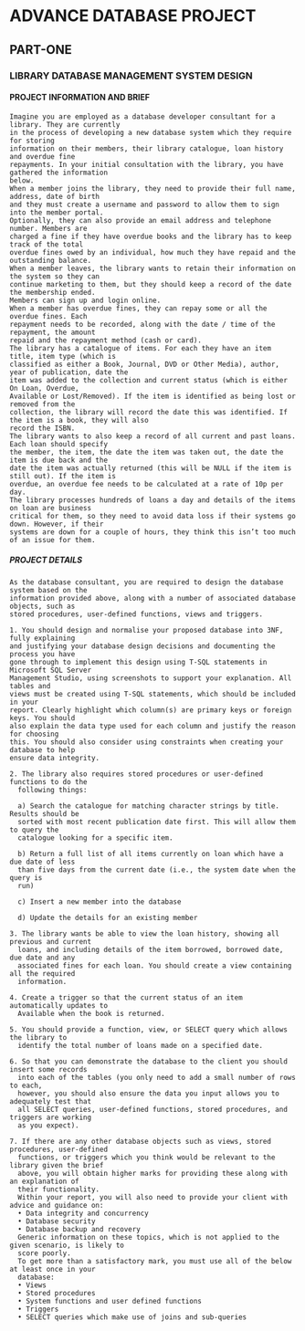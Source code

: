 # ADVANCE DATABASE PROJECT

## PART-ONE
### LIBRARY DATABASE MANAGEMENT SYSTEM DESIGN
  #### PROJECT INFORMATION AND BRIEF

    Imagine you are employed as a database developer consultant for a library. They are currently 
    in the process of developing a new database system which they require for storing 
    information on their members, their library catalogue, loan history and overdue fine 
    repayments. In your initial consultation with the library, you have gathered the information 
    below. 
    When a member joins the library, they need to provide their full name, address, date of birth 
    and they must create a username and password to allow them to sign into the member portal. 
    Optionally, they can also provide an email address and telephone number. Members are 
    charged a fine if they have overdue books and the library has to keep track of the total 
    overdue fines owed by an individual, how much they have repaid and the outstanding balance. 
    When a member leaves, the library wants to retain their information on the system so they can 
    continue marketing to them, but they should keep a record of the date the membership ended. 
    Members can sign up and login online. 
    When a member has overdue fines, they can repay some or all the overdue fines. Each 
    repayment needs to be recorded, along with the date / time of the repayment, the amount 
    repaid and the repayment method (cash or card).
    The library has a catalogue of items. For each they have an item title, item type (which is 
    classified as either a Book, Journal, DVD or Other Media), author, year of publication, date the 
    item was added to the collection and current status (which is either On Loan, Overdue, 
    Available or Lost/Removed). If the item is identified as being lost or removed from the 
    collection, the library will record the date this was identified. If the item is a book, they will also 
    record the ISBN.
    The library wants to also keep a record of all current and past loans. Each loan should specify 
    the member, the item, the date the item was taken out, the date the item is due back and the 
    date the item was actually returned (this will be NULL if the item is still out). If the item is 
    overdue, an overdue fee needs to be calculated at a rate of 10p per day.
    The library processes hundreds of loans a day and details of the items on loan are business 
    critical for them, so they need to avoid data loss if their systems go down. However, if their 
    systems are down for a couple of hours, they think this isn’t too much of an issue for them. 

  ##### PROJECT DETAILS

    As the database consultant, you are required to design the database system based on the 
    information provided above, along with a number of associated database objects, such as 
    stored procedures, user-defined functions, views and triggers. 

    1. You should design and normalise your proposed database into 3NF, fully explaining
    and justifying your database design decisions and documenting the process you have 
    gone through to implement this design using T-SQL statements in Microsoft SQL Server 
    Management Studio, using screenshots to support your explanation. All tables and 
    views must be created using T-SQL statements, which should be included in your 
    report. Clearly highlight which column(s) are primary keys or foreign keys. You should 
    also explain the data type used for each column and justify the reason for choosing 
    this. You should also consider using constraints when creating your database to help 
    ensure data integrity.

    2. The library also requires stored procedures or user-defined functions to do the 
      following things:

      a) Search the catalogue for matching character strings by title. Results should be 
      sorted with most recent publication date first. This will allow them to query the 
      catalogue looking for a specific item.

      b) Return a full list of all items currently on loan which have a due date of less 
      than five days from the current date (i.e., the system date when the query is 
      run)

      c) Insert a new member into the database

      d) Update the details for an existing member

    3. The library wants be able to view the loan history, showing all previous and current 
      loans, and including details of the item borrowed, borrowed date, due date and any 
      associated fines for each loan. You should create a view containing all the required 
      information.

    4. Create a trigger so that the current status of an item automatically updates to 
      Available when the book is returned.

    5. You should provide a function, view, or SELECT query which allows the library to 
      identify the total number of loans made on a specified date.

    6. So that you can demonstrate the database to the client you should insert some records 
      into each of the tables (you only need to add a small number of rows to each, 
      however, you should also ensure the data you input allows you to adequately test that 
      all SELECT queries, user-defined functions, stored procedures, and triggers are working 
      as you expect).
     
    7. If there are any other database objects such as views, stored procedures, user-defined 
      functions, or triggers which you think would be relevant to the library given the brief 
      above, you will obtain higher marks for providing these along with an explanation of 
      their functionality.
      Within your report, you will also need to provide your client with advice and guidance on:
      • Data integrity and concurrency
      • Database security
      • Database backup and recovery
      Generic information on these topics, which is not applied to the given scenario, is likely to 
      score poorly.
      To get more than a satisfactory mark, you must use all of the below at least once in your 
      database:
      • Views
      • Stored procedures
      • System functions and user defined functions
      • Triggers
      • SELECT queries which make use of joins and sub-queries
